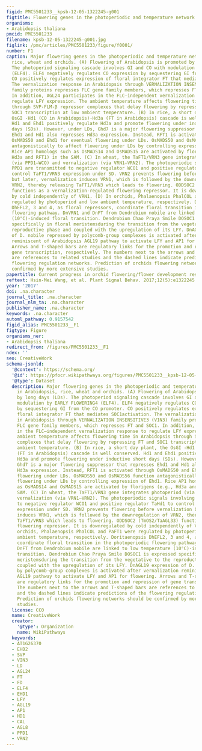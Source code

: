 ```yaml
---
figid: PMC5501233__kpsb-12-05-1322245-g001
figtitle: Flowering genes in the photoperiodic and temperature network
organisms:
- Arabidopsis thaliana
pmcid: PMC5501233
filename: kpsb-12-05-1322245-g001.jpg
figlink: /pmc/articles/PMC5501233/figure/f0001/
number: F1
caption: Major flowering genes in the photoperiodic and temperature network in Arabidopsis,
  rice, wheat and orchids. (A) Flowering of Arabidopsis is promoted by long days (LDs).
  The photoperiod signaling cascade involves GI and CO with modulation by EARLY FLOWERING4
  (ELF4). ELF4 negatively regulates CO expression by sequestering GI from the CO promoter.
  CO positively regulates expression of floral integrator FT that mediates SOC1activation.
  The vernalization response in Arabidopsis through VERNALIZATION INSENSITIVE3 (VIN3)
  family proteins represses FLC gene family members, which represses FT and SOC1.
  In addition, AGL24 participates in the FLC–independent vernalization response to
  regulate LFY expression. The ambient temperature affects flowering time in Arabidopsis
  through SVP-FLM-β repressor complexes that delay flowering by repressing FT and
  SOC1 transcription at low ambient temperature. (B) In rice, a short day plant, the
  OsGI -Hd1 (CO in Arabidopsis)-Hd3a (FT in Arabidopsis) cascade is well conserved.
  Hd1 and Ehd1 positively regulate Hd3a and promote flowering under inductive short
  days (SDs). However, under LDs, Ghd7 is a major flowering suppressor that represses
  Ehd1 and Hd1 also represses Hd3a expression. Instead, RFT1 is activated through
  OsMADS50 and Ehd1 for eventual flowering under LDs. OsMADS50 and OsMADS56 function
  antagonistically to affect flowering under LDs by controlling expression of Ehd1.
  Rice AP1 homologs such as OsMADS14 and OsMADS15 are activated by florigens (e.g.,
  Hd3a and RFT1) in the SAM. (C) In wheat, the TaFT1/VRN3 gene integrates photoperiod
  (via PPD1–WCO) and vernalization (via VRN1–VRN2). The photoperiodic signals involving
  PPD1 are transmitted to negative regulator WCO1 and positive regulator TaHd1 to
  control TaFT1/VRN3 expression under SD. VRN2 prevents flowering before vernalization
  but later, vernalization induces VRN1, which is followed by the downregulation of
  VRN2, thereby releasing TaFT1/VRN3 which leads to flowering. ODDSOC2 (TmOS2/TaAGL33)
  functions as a vernalization-regulated flowering repressor. It is downregulated
  by cold independently of VRN1. (D) In orchids, Phalaenopsis PhalCOL and PaFT1 were
  regulated by photoperiod and low ambient temperature, respectively. Doritaenopsis
  DhEFL2, 3 and 4, as floral repressors, coordinate floral transition in the photoperiodic
  flowering pathway. DnVRN1 and DnFT from Dendrobium nobile are linked to low temperature
  (10°C)-induced floral transition. Dendrobium Chao Praya Smile DOSOC1 is expressed
  specifically in floral meristemsduring the transition from the vegetative to the
  reproductive phase and coupled with the upregulation of its LFY. DnAGL19 expression
  of D. nobile repressed by polycomb-group complexes is activated after vernalization
  reminiscent of Arabidopsis AGL19 pathway to activate LFY and AP1 for flowering.
  Arrows and T-shaped bars are regulatory links for the promotion and repression of
  gene transcription, respectively. The numbers next to the arrows and T-shaped bars
  are references to related studies and the dashed lines indicate predictions of the
  flowering regulation networks. Prediction of orchids flowering networks should be
  confirmed by more extensive studies.
papertitle: Current progress in orchid flowering/flower development research.
reftext: Hsin-Mei Wang, et al. Plant Signal Behav. 2017;12(5):e1322245.
year: '2017'
doi: .na.character
journal_title: .na.character
journal_nlm_ta: .na.character
publisher_name: .na.character
keywords: .na.character
automl_pathway: 0.9157542
figid_alias: PMC5501233__F1
figtype: Figure
organisms_ner:
- Arabidopsis thaliana
redirect_from: /figures/PMC5501233__F1
ndex: ''
seo: CreativeWork
schema-jsonld:
  '@context': https://schema.org/
  '@id': https://pfocr.wikipathways.org/figures/PMC5501233__kpsb-12-05-1322245-g001.html
  '@type': Dataset
  description: Major flowering genes in the photoperiodic and temperature network
    in Arabidopsis, rice, wheat and orchids. (A) Flowering of Arabidopsis is promoted
    by long days (LDs). The photoperiod signaling cascade involves GI and CO with
    modulation by EARLY FLOWERING4 (ELF4). ELF4 negatively regulates CO expression
    by sequestering GI from the CO promoter. CO positively regulates expression of
    floral integrator FT that mediates SOC1activation. The vernalization response
    in Arabidopsis through VERNALIZATION INSENSITIVE3 (VIN3) family proteins represses
    FLC gene family members, which represses FT and SOC1. In addition, AGL24 participates
    in the FLC–independent vernalization response to regulate LFY expression. The
    ambient temperature affects flowering time in Arabidopsis through SVP-FLM-β repressor
    complexes that delay flowering by repressing FT and SOC1 transcription at low
    ambient temperature. (B) In rice, a short day plant, the OsGI -Hd1 (CO in Arabidopsis)-Hd3a
    (FT in Arabidopsis) cascade is well conserved. Hd1 and Ehd1 positively regulate
    Hd3a and promote flowering under inductive short days (SDs). However, under LDs,
    Ghd7 is a major flowering suppressor that represses Ehd1 and Hd1 also represses
    Hd3a expression. Instead, RFT1 is activated through OsMADS50 and Ehd1 for eventual
    flowering under LDs. OsMADS50 and OsMADS56 function antagonistically to affect
    flowering under LDs by controlling expression of Ehd1. Rice AP1 homologs such
    as OsMADS14 and OsMADS15 are activated by florigens (e.g., Hd3a and RFT1) in the
    SAM. (C) In wheat, the TaFT1/VRN3 gene integrates photoperiod (via PPD1–WCO) and
    vernalization (via VRN1–VRN2). The photoperiodic signals involving PPD1 are transmitted
    to negative regulator WCO1 and positive regulator TaHd1 to control TaFT1/VRN3
    expression under SD. VRN2 prevents flowering before vernalization but later, vernalization
    induces VRN1, which is followed by the downregulation of VRN2, thereby releasing
    TaFT1/VRN3 which leads to flowering. ODDSOC2 (TmOS2/TaAGL33) functions as a vernalization-regulated
    flowering repressor. It is downregulated by cold independently of VRN1. (D) In
    orchids, Phalaenopsis PhalCOL and PaFT1 were regulated by photoperiod and low
    ambient temperature, respectively. Doritaenopsis DhEFL2, 3 and 4, as floral repressors,
    coordinate floral transition in the photoperiodic flowering pathway. DnVRN1 and
    DnFT from Dendrobium nobile are linked to low temperature (10°C)-induced floral
    transition. Dendrobium Chao Praya Smile DOSOC1 is expressed specifically in floral
    meristemsduring the transition from the vegetative to the reproductive phase and
    coupled with the upregulation of its LFY. DnAGL19 expression of D. nobile repressed
    by polycomb-group complexes is activated after vernalization reminiscent of Arabidopsis
    AGL19 pathway to activate LFY and AP1 for flowering. Arrows and T-shaped bars
    are regulatory links for the promotion and repression of gene transcription, respectively.
    The numbers next to the arrows and T-shaped bars are references to related studies
    and the dashed lines indicate predictions of the flowering regulation networks.
    Prediction of orchids flowering networks should be confirmed by more extensive
    studies.
  license: CC0
  name: CreativeWork
  creator:
    '@type': Organization
    name: WikiPathways
  keywords:
  - AT1G26370
  - EHD2
  - SVP
  - VIN3
  - LD
  - AGL24
  - FT
  - FD
  - ELF4
  - EHD1
  - LFY
  - AGL19
  - AP1
  - HD1
  - CAL
  - AGL8
  - PPD1
  - VRN2
---
```

